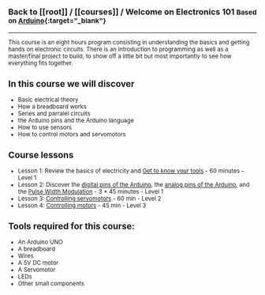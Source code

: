 ### Back to [[root]] / [[courses]] / Welcome on Electronics 101 <small>Based on [Arduino](https://www.arduino.cc/){:target="_blank"}
<hr>

This course is an eight hours program consisting in understanding the basics and 
getting hands on electronic circuits. 
There is an introduction to programming as well as a master/final project to build, 
to show off a little bit but most importantly to see how everything fits together.


## In this course we will discover

* Basic electrical theory
* How a breadboard works
* Series and parralel circuits
* the Arduino pins and the Arduino language
* How to use sensors
* How to control motors and servomotors

## Course lessons

* Lesson 1: Review the basics of electricity and [Get to know your tools](./electronics/get-to-know-the-tools) - 60 minutes - Level 1 
* Lesson 2: Discover the [digital pins of the Arduino](./electronics/arduinos-digital-pins), 
the [analog pins of the Arduino](./electronics/arduinos-analog-pins), 
and the [Pulse Width Modulation](./electronics/pulse-width-modulation) - 3 * 45 minutes - Level 1 
* Lesson 3: [Controlling servomotors](./electronics/controlling-servos) - 60 min - Level 2 
* Lesson 4: [Controlling motors](./electronics/controlling-motors) - 45 min - Level 3 


## Tools required for this course:

* An Arduino UNO
* A breadboard
* Wires
* A 5V DC motor
* A Servomotor
* LEDs
* Other small components
